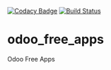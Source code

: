 [![Codacy Badge](https://api.codacy.com/project/badge/Grade/c65271457e09408a996127c1936325de)](https://www.codacy.com/app/thefuturelens/odoo_free_apps?utm_source=github.com&amp;utm_medium=referral&amp;utm_content=thefuturelens/odoo_free_apps&amp;utm_campaign=Badge_Grade)
[![Build Status](https://travis-ci.org/thefuturelens/odoo_free_apps.svg?branch=11.0)](https://travis-ci.org/thefuturelens/odoo_free_apps)
# odoo_free_apps
Odoo Free Apps